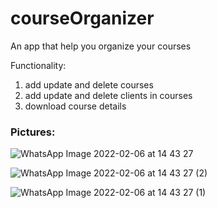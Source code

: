 # courseOrganizer
An app that help you organize your courses

Functionality:
  1. add update and delete courses
  2. add update and delete clients in courses
  3. download course details
  
 ### Pictures:

![WhatsApp Image 2022-02-06 at 14 43 27](https://user-images.githubusercontent.com/77095122/152681393-2f2f28c2-3cdd-4c16-bfe3-2b18136e6a96.jpeg)

![WhatsApp Image 2022-02-06 at 14 43 27 (2)](https://user-images.githubusercontent.com/77095122/152681410-a76b8293-0180-4cec-92c9-59efe49f6f70.jpeg)

![WhatsApp Image 2022-02-06 at 14 43 27 (1)](https://user-images.githubusercontent.com/77095122/152681412-d5d75aa2-db2c-4b65-a86d-9ffa85162de6.jpeg)

